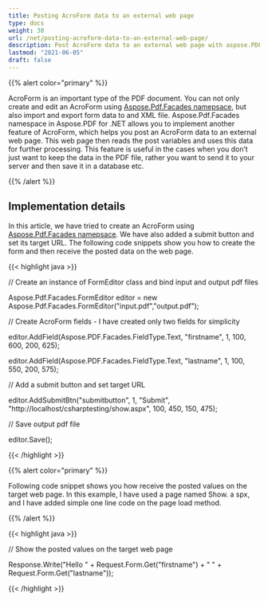 ```yaml
---
title: Posting AcroForm data to an external web page
type: docs
weight: 30
url: /net/posting-acroform-data-to-an-external-web-page/
description: Post AcroForm data to an external web page with aspose.PDF Facades using FormEditor Class.
lastmod: "2021-06-05"
draft: false
---
```


{{% alert color="primary" %}}

AcroForm is an important type of the PDF document. You can not only create and edit an AcroForm using [Aspose.Pdf.Facades namepsace](https://docs-qa.aspose.com/display/pdftemp/Aspose.Pdf.Facades+namespace), but also import and export form data to and XML file. Aspose.Pdf.Facades namespace in Aspose.PDF for .NET allows you to implement another feature of AcroForm, which helps you post an AcroForm data to an external web page. This web page then reads the post variables and uses this data for further processing. This feature is useful in the cases when you don’t just want to keep the data in the PDF file, rather you want to send it to your server and then save it in a database etc.

{{% /alert %}}

## Implementation details

In this article, we have tried to create an AcroForm using [Aspose.Pdf.Facades namepsace](https://docs-qa.aspose.com/display/pdftemp/Aspose.Pdf.Facades+namespace). We have also added a submit button and set its target URL. The following code snippets show you how to create the form and then receive the posted data on the web page.



{{< highlight java >}}

 // Create an instance of FormEditor class and bind input and output pdf files

Aspose.Pdf.Facades.FormEditor editor = new Aspose.Pdf.Facades.FormEditor("input.pdf","output.pdf");

// Create AcroForm fields - I have created only two fields for simplicity

editor.AddField(Aspose.PDF.Facades.FieldType.Text, "firstname", 1, 100, 600, 200, 625);

editor.AddField(Aspose.PDF.Facades.FieldType.Text, "lastname", 1, 100, 550, 200, 575);

// Add a submit button and set target URL

editor.AddSubmitBtn("submitbutton", 1, "Submit", "http://localhost/csharptesting/show.aspx", 100, 450, 150, 475);

// Save output pdf file

editor.Save();



{{< /highlight >}}

{{% alert color="primary" %}}

Following code snippet shows you how receive the posted values on the target web page. In this example, I have used a page named Show. a spx, and I have added simple one line code on the page load method.

{{% /alert %}}

{{< highlight java >}}

 // Show the posted values on the target web page

Response.Write("Hello " + Request.Form.Get("firstname") + " " + Request.Form.Get("lastname"));



{{< /highlight >}}

